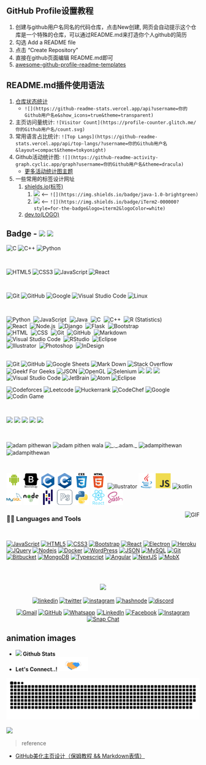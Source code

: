 ## GitHub Profile设置教程

1. 创建与github用户名同名的代码仓库，点击New创建, 网页会自动提示这个仓库是一个特殊的仓库，可以通过README.md来打造你个人github的简历
2. 勾选 Add a README file
3. 点击 “Create Repository”
4. 直接在github页面编辑 README.md即可
5. [awesome-github-profile-readme-templates](https://github.com/durgeshsamariya/awesome-github-profile-readme-templates/tree/master)

## README.md插件使用语法

1. [仓库状态统计](https://github.com/anuraghazra/github-readme-stats)
   - `![](https://github-readme-stats.vercel.app/api?username=你的Github用户名e&show_icons=true&theme=transparent)`
2. 主页访问量统计: `![Visitor Count](https://profile-counter.glitch.me/你的Github用户名/count.svg)`
3. 常用语言占比统计: `![Top Langs](https://github-readme-stats.vercel.app/api/top-langs/?username=你的Github用户名&layout=compact&theme=tokyonight)`
4. Github活动统计图: `![](https://github-readme-activity-graph.cyclic.app/graph?username=你的Github用户名&theme=dracula)`
   - [更多活动统计图主题](https://github.com/Ashutosh00710/github-readme-activity-graph)
5. 一些常用的标签设计网址
   1. [shields.io(标签)](https://shields.io/)
      1. ![](https://img.shields.io/badge/java-1.0-brightgreen)  <-- `![](https://img.shields.io/badge/java-1.0-brightgreen)`
      2. ![](https://img.shields.io/badge/iTerm2-000000?style=for-the-badge&logo=iterm2&logoColor=white)  <-- `![](https://img.shields.io/badge/iTerm2-000000?style=for-the-badge&logo=iterm2&logoColor=white)`
   2. [dev.to(LOGO)](https://dev.to/envoy_/150-badges-for-github-pnk)

## Badge - <img src = "https://github.com/7oSkaaa/7oSkaaa/blob/main/Images/Programming_Languages.gif?raw=true" width = 50px> <img src = "https://github.com/7oSkaaa/7oSkaaa/blob/main/Images/Front_End.gif?raw=true" width = 50px> 

![C](https://img.shields.io/badge/C%20-%232370ED.svg?style=for-the-badge&logo=c&logoColor=white)
![C++](https://img.shields.io/badge/C++%20-%2300599C.svg?style=for-the-badge&logo=c%2B%2B&logoColor=white)
![Python](https://img.shields.io/badge/Python%20-%2314354C.svg?style=for-the-badge&logo=python&logoColor=white)

<br>

![HTML5](https://img.shields.io/badge/HTML5%20-%23E34F26.svg?style=for-the-badge&logo=html5&logoColor=white)
![CSS3](https://img.shields.io/badge/CSS%20-%231572B6.svg?style=for-the-badge&logo=css3&logoColor=white)
![JavaScript](https://img.shields.io/badge/JavaScript%20-%23F7DF1E.svg?style=for-the-badge&logo=javascript&logoColor=black)
![React](https://img.shields.io/badge/react-%2361DAFB.svg?style=plastic&logo=React&logoColor=black")

<br>

![Git](https://img.shields.io/badge/git-%23F05033.svg?style=for-the-badge&logo=git&logoColor=white)
![GitHub](https://img.shields.io/badge/github-%23121011.svg?style=for-the-badge&logo=github&logoColor=white)
![Google](https://img.shields.io/badge/google-%234285F4.svg?style=for-the-badge&logo=google&logoColor=white)
![Visual Studio Code](https://img.shields.io/badge/Visual%20Studio%20Code-0078d7.svg?style=for-the-badge&logo=visual-studio-code&logoColor=white)
![Linux](https://img.shields.io/badge/Linux-FCC624?style=for-the-badge&logo=linux&logoColor=black) 

<br>

![Python](https://img.shields.io/badge/-Python-05122A?style=flat&logo=python)&nbsp;
![JavaScript](https://img.shields.io/badge/-JavaScript-05122A?style=flat&logo=javascript)&nbsp;
![Java](https://img.shields.io/badge/-Java-05122A?style=flat&logo=Java&logoColor=FFA518)&nbsp;
![C](https://img.shields.io/badge/-C-05122A?style=flat&logo=C&logoColor=A8B9CC)&nbsp;
![C++](https://img.shields.io/badge/-C++-05122A?style=flat&logo=C%2B%2B&logoColor=00599C)&nbsp;
![R (Statistics)](https://img.shields.io/badge/-R-05122A?style=flat&logo=R&logoColor=276DC3)\
![React](https://img.shields.io/badge/-React-05122A?style=flat&logo=react)&nbsp;
![Node.js](https://img.shields.io/badge/-Node.js-05122A?style=flat&logo=node.js)&nbsp;
![Django](https://img.shields.io/badge/-Django-05122A?style=flat&logo=django&logoColor=092E20)&nbsp;
![Flask](https://img.shields.io/badge/-Flask-05122A?style=flat&logo=flask)&nbsp;
![Bootstrap](https://img.shields.io/badge/-Bootstrap-05122A?style=flat&logo=bootstrap&logoColor=563D7C)\
![HTML](https://img.shields.io/badge/-HTML-05122A?style=flat&logo=HTML5)&nbsp;
![CSS](https://img.shields.io/badge/-CSS-05122A?style=flat&logo=CSS3&logoColor=1572B6)&nbsp;
![Git](https://img.shields.io/badge/-Git-05122A?style=flat&logo=git)&nbsp;
![GitHub](https://img.shields.io/badge/-GitHub-05122A?style=flat&logo=github)&nbsp;
![Markdown](https://img.shields.io/badge/-Markdown-05122A?style=flat&logo=markdown)\
![Visual Studio Code](https://img.shields.io/badge/-Visual%20Studio%20Code-05122A?style=flat&logo=visual-studio-code&logoColor=007ACC)&nbsp;
![RStudio](https://img.shields.io/badge/-RStudio-05122A?style=flat&logo=rstudio)&nbsp;
![Eclipse](https://img.shields.io/badge/-Eclipse-05122A?style=flat&logo=eclipse-ide&logoColor=2C2255)\
![Illustrator](https://img.shields.io/badge/-Illustrator-05122A?style=flat&logo=adobe-illustrator)&nbsp;
![Photoshop](https://img.shields.io/badge/-Photoshop-05122A?style=flat&logo=adobe-photoshop)&nbsp;
![InDesign](https://img.shields.io/badge/-InDesign-05122A?style=flat&logo=adobe-indesign)

<br>

<img alt="Git" src="https://img.shields.io/badge/Git%20-%23F05033.svg?style=plastic&logo=git&logoColor=white">
<img alt="GitHub" src="https://img.shields.io/badge/github-%23181717.svg?style=plastic&logo=github&logoColor=white">
<img alt="Google Sheets" src="https://img.shields.io/badge/Google%20Sheets%20-%2334A853.svg?style=plastic&logo=google%20sheets&logoColor=white">
<img alt="Mark Down" src="https://img.shields.io/badge/Markdown-000000?style=plastic&logo=markdown&logoColor=white">
<img alt="Stack Overflow" src="https://img.shields.io/badge/-Stack%20Overflow-FE7A16?style=plastic&logo=stack-overflow&logoColor=white">
<img alt="Geekf For Geeks" src="https://img.shields.io/badge/geeksforgeeks-%230F9D58.svg?style=plastic&logo=geeksforgeeks&logoColor=white">
<img alt="JSON" img src="https://img.shields.io/badge/json-%23000000.svg?style=plastic&logo=json&logoColor=white">
<img alt="OpenGL" src="https://img.shields.io/badge/opengl-%235586A4.svg?style=plastic&logo=opengl&logoColor=white">
<img alt="Selenium" src="https://img.shields.io/badge/selenium-%2343B02A.svg?&style=plastic&logo=selenium&logoColor=white">
<img src="https://img.shields.io/badge/latex-%23008080.svg?&style=plastic&logo=latex&logoColor=white" >
<img src="https://img.shields.io/badge/django-%23092E20.svg?&style=plastic&logo=django&logoColor=white" >
<img src="https://img.shields.io/badge/mysql-%234479A1.svg?&style=plastic&logo=mysql&logoColor=white">

<br>

<img alt="Visual Studio Code" src="https://img.shields.io/badge/Visual%20Studio%20Code-0078d7.svg?style=plastic&logo=visual-studio-code&logoColor=white">
<img alt="JetBrain" src="https://img.shields.io/badge/jetbrains-%23000000.svg?style=plastic&logo=jetbrains&logoColor=white">
<img alt="Atom" src="https://img.shields.io/badge/atom-%2366595C.svg?&style=plastic&logo=atom&logoColor=white">
<img alt="Eclipse" src="https://img.shields.io/badge/eclipse%20ide-%232C2255.svg?&style=plastic&logo=eclipse%20ide&logoColor=white">
    
<br>
<p align="left">
<img alt = "Codeforces" src="https://img.shields.io/badge/codeforces%20-%231F8ACB.svg?style=plastic&logo=codeforces&logoColor=white">
<img alt = "Leetcode" src="https://img.shields.io/badge/leetcode%20-%23FFA116.svg?style=plastic&logo=leetcode&logoColor=black">
<img alt = "Huckerrank" src="https://img.shields.io/badge/hackerrank-%232EC866.svg?style=plastic&logo=hackerrank&logoColor=white">
<img alt = "CodeChef" src="https://img.shields.io/badge/codechef-%235B4638.svg?style=plastic&logo=codechef&logoColor=white">
<img alt = "Google" src="https://img.shields.io/badge/google-%234285F4.svg?style=plastic&logo=google&logoColor=white">
<img alt = "Codin Game" src="https://img.shields.io/badge/codingame-%23F2BB13.svg?&style=plastic&logo=codingame&logoColor=black">
</p>
<br>
<p align="left">
<img src="https://img.shields.io/badge/Linux-FCC624?style=plastic&logo=linux&logoColor=black">
<img src="https://img.shields.io/badge/Ubuntu-E95420?style=plastic&logo=ubuntu&logoColor=white">
<img src="https://img.shields.io/badge/Windows-0078D6?style=plastic&logo=windows&logoColor=white">
<img src="https://img.shields.io/badge/pop!_os-%2348B9C7.svg?style=plastic&&logo=pop!_os&logoColor=white">
<img src="https://img.shields.io/badge/manjaro-%2335BF5C.svg?&style=plastic&logo=manjaro&logoColor=white">
</p>
<br>
<p align="left">
<img align="center"
      src="https://raw.githubusercontent.com/rahuldkjain/github-profile-readme-generator/master/src/images/icons/Social/linked-in-alt.svg" alt="adam pithewan" height="30" width="40" />
<img align="center"
      src="https://raw.githubusercontent.com/rahuldkjain/github-profile-readme-generator/master/src/images/icons/Social/facebook.svg"
      alt="adam pithen wala" height="30" width="40" />
<img align="center"
      src="https://raw.githubusercontent.com/rahuldkjain/github-profile-readme-generator/master/src/images/icons/Social/instagram.svg"
      alt="_._.adam._" height="30" width="40" />
<img align="center"
      src="https://raw.githubusercontent.com/rahuldkjain/github-profile-readme-generator/master/src/images/icons/Social/hackerrank.svg"
      alt="adampithewan" height="30" width="40" />
<img align="center"
      src="https://raw.githubusercontent.com/rahuldkjain/github-profile-readme-generator/master/src/images/icons/Social/twitter.svg"
      alt="adampithewan" height="30" width="40" />
</p>

<br>

<p align="left"> 
<img
      src="https://raw.githubusercontent.com/devicons/devicon/master/icons/android/android-original-wordmark.svg"
      alt="android" width="40" height="40" />
<img src="https://raw.githubusercontent.com/devicons/devicon/master/icons/bootstrap/bootstrap-plain-wordmark.svg"
      alt="bootstrap" width="40" height="40" />
<img src="https://raw.githubusercontent.com/devicons/devicon/master/icons/c/c-original.svg"
      alt="c" width="40" height="40" />
<img src="https://raw.githubusercontent.com/devicons/devicon/master/icons/cplusplus/cplusplus-original.svg"
      alt="cplusplus" width="40" height="40" /> 
<img
      src="https://raw.githubusercontent.com/devicons/devicon/master/icons/css3/css3-original-wordmark.svg" alt="css3"
      width="40" height="40" />
<img
      src="https://raw.githubusercontent.com/devicons/devicon/master/icons/html5/html5-original-wordmark.svg"
      alt="html5" width="40" height="40" /> 
<img
      src="https://www.vectorlogo.zone/logos/adobe_illustrator/adobe_illustrator-icon.svg" alt="illustrator" width="40"
      height="40" /> 
<img
      src="https://raw.githubusercontent.com/devicons/devicon/master/icons/java/java-original.svg" alt="java" width="40"
      height="40" />
<img
      src="https://raw.githubusercontent.com/devicons/devicon/master/icons/javascript/javascript-original.svg"
      alt="javascript" width="40" height="40" /> 
<img src="https://www.vectorlogo.zone/logos/kotlinlang/kotlinlang-icon.svg" alt="kotlin" width="40" height="40" />
<img
      src="https://raw.githubusercontent.com/devicons/devicon/master/icons/mysql/mysql-original-wordmark.svg"
      alt="mysql" width="40" height="40" />
<img
      src="https://raw.githubusercontent.com/devicons/devicon/master/icons/nodejs/nodejs-original-wordmark.svg"
      alt="nodejs" width="40" height="40" />
<img
      src="https://raw.githubusercontent.com/devicons/devicon/2ae2a900d2f041da66e950e4d48052658d850630/icons/pandas/pandas-original.svg"
      alt="pandas" width="40" height="40" />
<img
      src="https://raw.githubusercontent.com/devicons/devicon/master/icons/photoshop/photoshop-line.svg" alt="photoshop"
      width="40" height="40" /> 
<img
      src="https://raw.githubusercontent.com/devicons/devicon/master/icons/python/python-original.svg" alt="python"
      width="40" height="40" />
<img
      src="https://raw.githubusercontent.com/devicons/devicon/master/icons/react/react-original-wordmark.svg"
      alt="react" width="40" height="40" />
<img
      src="https://raw.githubusercontent.com/devicons/devicon/master/icons/sass/sass-original.svg" alt="sass" width="40"
      height="40" /> 
</p>

<img align="right" alt="GIF" src="https://media.giphy.com/media/836HiJc7pgzy8iNXCn/giphy.gif" />
  
### 👨‍💻 Languages and Tools

<br />

[![JavaScript](https://img.shields.io/badge/-JavaScript-black?style=flat&logo=javascript&link=https://github.com/honggzb)](https://github.com/honggzb) 
[![HTML5](https://img.shields.io/badge/-HTML5-E34F26?style=flat&logo=html5&logoColor=white&link=https://github.com/honggzb)](https://github.com/honggzb) 
[![CSS3](https://img.shields.io/badge/-CSS3-1572B6?style=flat&logo=css3&link=https://github.com/honggzb)](https://github.com/honggzb) 
[![Bootstrap](https://img.shields.io/badge/-Bootstrap-563D7C?style=flat&logo=bootstrap&link=https://github.com/honggzb)](https://github.com/honggzb) 
[![React](https://img.shields.io/badge/-React-black?style=flat&logo=react&link=https://github.com/honggzb)](https://github.com/honggzb) 
[![Electron](https://img.shields.io/badge/-Electron-gray?style=flat&logo=electron&link=https://github.com/honggzb)](https://github.com/honggzb) 
[![Heroku](https://img.shields.io/badge/-Heroku-gray?style=flat&logo=heroku&link=https://github.com/honggzb)](https://github.com/honggzb) 
[![JQuery](https://img.shields.io/badge/-JQuery-blue?style=flat&logo=jquery&link=https://github.com/honggzb)](https://github.com/honggzb) 
[![Nodejs](https://img.shields.io/badge/-Nodejs-green?style=flat&logo=Node.js&link=https://github.com/honggzb)](https://github.com/honggzb) 
[![Docker](https://img.shields.io/badge/-Docker-black?style=flat&logo=docker&link=https://github.com/honggzb)](https://github.com/honggzb) 
[![WordPress](https://img.shields.io/badge/-WordPress-blue?style=flat&logo=wordpress&link=https://github.com/honggzb)](https://github.com/honggzb) 
[![JSON](https://img.shields.io/badge/-json-02569B?style=flat&logo=json&link=https://github.com/honggzb)](https://github.com/honggzb)
[![MySQL](https://img.shields.io/badge/-MySQL-black?style=flat&logo=mysql&link=https://github.com/honggzb)](https://github.com/honggzb)
[![Git](https://img.shields.io/badge/-Git-black?style=flat&logo=git&link=https://github.com/honggzb)](https://github.com/honggzb) 
[![Bitbucket](https://img.shields.io/badge/-Bitbucket-blue?style=flat&logo=bitbucket&link=https://github.com/honggzb)](https://github.com/honggzb)
[![MongoDB](https://img.shields.io/badge/-MongoDB-FCA121?style=flat&logo=mongodb&link=https://github.com/honggzb)](https://gitlab.com/honggzb) 
[![Typescript](https://img.shields.io/badge/-TypeScript-white?style=flat&logo=typescript&link=https://github.com/honggzb)](https://github.com/honggzb)
[![Angular](https://img.shields.io/badge/-Angular-red?style=flat&logo=angular&link=https://github.com/honggzb)](https://github.com/honggzb) 
[![NextJS](https://img.shields.io/badge/-NextJS-black?style=flat&logo=nextjs&link=https://github.com/honggzb)](https://github.com/honggzb)
[![MobX](https://img.shields.io/badge/-MobX-gray?style=flat&logo=mobx&link=https://github.com/honggzb)](https://gitlab.com/honggzb) 


<br><br>

<!--tech stack icons-->
<p align="center">
  <a href="https://skillicons.dev">
    <img src="https://skillicons.dev/icons?i=git,aws,bootstrap,c,cpp,css,discord,docker,dynamodb,express,figma,firebase,github,html,idea,java,js,kotlin,linux,md,materialui,mongodb,mysql,nextjs,nodejs,postman,py,react,redux,tailwind,ts,vscode&perline=14" />
  </a>
</p>

<!--icons and links-->
<p align="center">
<a href="https://www.linkedin.com/in/1010nishant/" target="blank"><img align="center" src="https://user-images.githubusercontent.com/88904952/234979284-68c11d7f-1acc-4f0c-ac78-044e1037d7b0.png" alt="linkedin" height="50" width="50" /></a>
<a href="https://twitter.com/1010nishant" target="blank"><img align="center" src="https://user-images.githubusercontent.com/88904952/234980676-61bfb021-ecc8-48f7-88e6-34c1b06c4a58.png" alt="twitter" height="50" width="50" /></a> 
<a href="https://www.instagram.com/nishant.jangir.1010/" target="blank"><img align="center" src="https://user-images.githubusercontent.com/88904952/234981169-2dd1e58f-4b7e-468c-8213-034ba62156c3.png" alt="instagram" height="50" width="50" /></a>
<a href="https://1010nishant.hashnode.dev/" target="blank"><img align="center" src="https://user-images.githubusercontent.com/88904952/234982196-562aea17-5532-4550-8c08-1c7cb994a541.png" alt="hashnode" height="50" width="50" /></a>
<a href="https://discord.gg/UjwKkJsXsf" target="blank"><img align="center" src="https://user-images.githubusercontent.com/88904952/234982627-019fd336-6248-453c-9b05-97c13fd1d207.png" alt="discord" height="50" width="50" /></a>
</p>

<p align="center">
	<a href="mailto:xxx@gmail.com"><img img src="https://img.shields.io/badge/gmail-%23EA4335.svg?style=plastic&logo=gmail&logoColor=white" alt="Gmail"/></a>
	<a href="https://github.com/xxx"><img src="https://img.shields.io/badge/github-%23181717.svg?style=plastic&logo=github&logoColor=white" alt="GitHub"/></a>
	<a href="https://wa.me/xxx"><img src="https://img.shields.io/badge/whatsapp-%2325D366.svg?style=plastic&logo=whatsapp&logoColor=white" alt="Whatsapp"/></a>
	<a href="https://www.linkedin.com/in/xxx/"><img src="https://img.shields.io/badge/linkedin-%230A66C2.svg?style=plastic&logo=linkedin&logoColor=white" alt="LinkedIn"/></a>
	<a href="https://www.facebook.com/xxx"><img src="https://img.shields.io/badge/facebook-%231877F2.svg?style=plastic&logo=facebook&logoColor=white" alt="Facebook"/></a>
	<a href="https://www.instagram.com/xxx/"><img src="https://img.shields.io/badge/instagram-%23E4405F.svg?style=plastic&logo=instagram&logoColor=white" alt="Instagram"/></a>
	<a href="https://msng.link/o/?xxx"><img src="https://img.shields.io/badge/snapchat-%23FFFC00.svg?style=plastic&logo=snapchat&logoColor=black" alt="Snap Chat"/></a>
</p>

## animation images

- <img src="https://media.giphy.com/media/iY8CRBdQXODJSCERIr/giphy.gif" width="35"><b> Github Stats </b>
- <b> Let's Connect..!</b><img src="https://github.com/0xAbdulKhalid/0xAbdulKhalid/raw/main/assets/mdImages/handshake.gif" width ="80">

<!--- snake -->
<div align="center">
  <img  src="./images/grid-snake.svg"
       alt="snake" /></a>
</div>

<br>
<img src="https://user-images.githubusercontent.com/73097560/115834477-dbab4500-a447-11eb-908a-139a6edaec5c.gif">
<br>

> reference
- [GitHub美化主页设计（保姆教程 && Markdown表情）](https://blog.csdn.net/qq_44231797/article/details/129251980)
